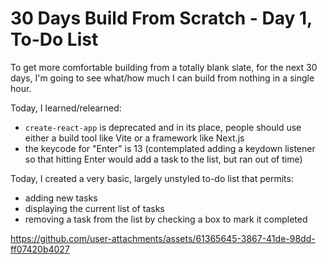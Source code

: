 # 30 Days Build From Scratch - Day 1, To-Do List

To get more comfortable building from a totally blank slate, for the next 30 days, I'm going to see what/how much I can build from nothing in a single hour.

Today, I learned/relearned:

- `create-react-app` is deprecated and in its place, people should use either a build tool like Vite or a framework like Next.js
- the keycode for "Enter" is 13 (contemplated adding a keydown listener so that hitting Enter would add a task to the list, but ran out of time)

Today, I created a very basic, largely unstyled to-do list that permits:
  - adding new tasks
  - displaying the current list of tasks
  - removing a task from the list by checking a box to mark it completed

https://github.com/user-attachments/assets/61365645-3867-41de-98dd-ff07420b4027

